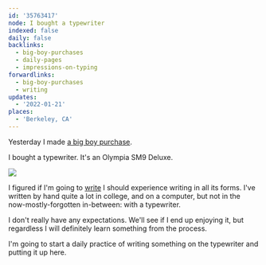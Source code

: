 ```yaml
---
id: '35763417'
node: I bought a typewriter
indexed: false
daily: false
backlinks:
  - big-boy-purchases
  - daily-pages
  - impressions-on-typing
forwardlinks:
  - big-boy-purchases
  - writing
updates:
  - '2022-01-21'
places:
  - 'Berkeley, CA'
---
```

Yesterday I made [a big boy purchase](big-boy-purchases.md). 

I bought a typewriter. It's an Olympia SM9 Deluxe. 

![](images/35763417/tBTLMTXtTu.webp "")

I figured if I'm going to [write](writing.md) I should experience writing in all its forms. I've written by hand quite a lot in college, and on a computer, but not in the now-mostly-forgotten in-between: with a typewriter. 

I don't really have any expectations. We'll see if I end up enjoying it, but regardless I will definitely learn something from the process. 

I'm going to start a daily practice of writing something on the typewriter and putting it up here. 


